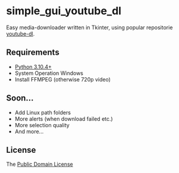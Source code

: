 # simple_gui_youtube_dl

Easy media-downloader written in Tkinter, using popular repositorie [youtube-dl](https://rg3.github.io/youtube-dl/).

## Requirements
* [Python 3.10.4+](https://www.python.org/downloads)
* System Operation Windows
* Install FFMPEG (otherwise 720p video)

## Soon...
* Add Linux path folders
* More alerts (when download failed etc.)
* More selection quality
* And more...

## License
The [Public Domain License](LICENSE)
